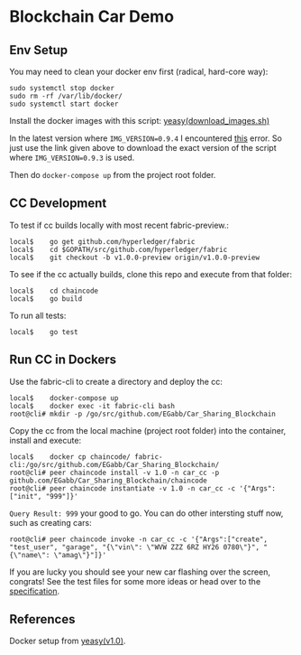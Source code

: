 # Blockchain Car Demo

## Env Setup

You may need to clean your docker env first (radical, hard-core way):
```
sudo systemctl stop docker
sudo rm -rf /var/lib/docker/
sudo systemctl start docker
```

Install the docker images with this script: [yeasy(download_images.sh)](https://raw.githubusercontent.com/yeasy/docker-compose-files/c984ad3f477795ff6beb7a5146aa28d48a329942/hyperledger/1.0/scripts/download_images.sh)

In the latest version where `IMG_VERSION=0.9.4` I encountered [this](https://github.com/yeasy/docker-compose-files/issues/48) error. So just use the link given above to download the exact version of the script where `IMG_VERSION=0.9.3` is used.

Then do `docker-compose up` from the project root folder.

## CC Development
To test if cc builds locally with most recent fabric-preview.:
```
local$    go get github.com/hyperledger/fabric
local$    cd $GOPATH/src/github.com/hyperledger/fabric
local$    git checkout -b v1.0.0-preview origin/v1.0.0-preview
```

To see if the cc actually builds, clone this repo and execute from that folder:
```
local$    cd chaincode
local$    go build
```

To run all tests:
```
local$    go test
```

## Run CC in Dockers
Use the fabric-cli to create a directory and deploy the cc:
```
local$    docker-compose up
local$    docker exec -it fabric-cli bash
root@cli# mkdir -p /go/src/github.com/EGabb/Car_Sharing_Blockchain
```

Copy the cc from the local machine (project root folder) into the container, install and execute:
```
local$    docker cp chaincode/ fabric-cli:/go/src/github.com/EGabb/Car_Sharing_Blockchain/
root@cli# peer chaincode install -v 1.0 -n car_cc -p github.com/EGabb/Car_Sharing_Blockchain/chaincode
root@cli# peer chaincode instantiate -v 1.0 -n car_cc -c '{"Args":["init", "999"]}'
```

`Query Result: 999` your good to go. You can do other intersting stuff now, such as creating cars:
```
root@cli# peer chaincode invoke -n car_cc -c '{"Args":["create", "test_user", "garage", "{\"vin\": \"WVW ZZZ 6RZ HY26 0780\"}", "{\"name\": \"amag\"}"]}'
```

If you are lucky you should see your new car flashing over the screen, congrats! See the test files for some more ideas or head over to the [specification](https://docs.google.com/document/d/1U7C9dJmDg_-l5gKeseZEKqc5ooru2wMxZ8BwhkbjIbk/edit?usp=sharing).

## References
Docker setup from [yeasy(v1.0)](https://github.com/yeasy/docker-compose-files/tree/master/hyperledger/1.0).
